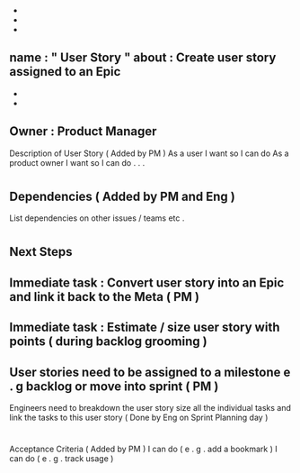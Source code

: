 -
-
-
name
:
"
User
Story
"
about
:
Create
user
story
assigned
to
an
Epic
-
-
-
Owner
:
Product
Manager
-
Description
of
User
Story
(
Added
by
PM
)
As
a
user
I
want
so
I
can
do
As
a
product
owner
I
want
so
I
can
do
.
.
.
#
#
Dependencies
(
Added
by
PM
and
Eng
)
-
List
dependencies
on
other
issues
/
teams
etc
.
#
#
Next
Steps
-
Immediate
task
:
Convert
user
story
into
an
Epic
and
link
it
back
to
the
Meta
(
PM
)
-
Immediate
task
:
Estimate
/
size
user
story
with
points
(
during
backlog
grooming
)
-
User
stories
need
to
be
assigned
to
a
milestone
e
.
g
backlog
or
move
into
sprint
(
PM
)
-
Engineers
need
to
breakdown
the
user
story
size
all
the
individual
tasks
and
link
the
tasks
to
this
user
story
(
Done
by
Eng
on
Sprint
Planning
day
)
#
#
#
Acceptance
Criteria
(
Added
by
PM
)
I
can
do
(
e
.
g
.
add
a
bookmark
)
I
can
do
(
e
.
g
.
track
usage
)
